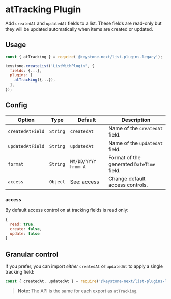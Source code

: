 <!--[meta]
section: list-plugins
title: atTracking
[meta]-->

# atTracking Plugin

Add `createdAt` and `updatedAt` fields to a list. These fields are read-only
but they will be updated automatically when items are created or updated.

## Usage

```js
const { atTracking } = require('@keystone-next/list-plugins-legacy');

keystone.createList('ListWithPlugin', {
  fields: {...},
  plugins: [
    atTracking({...}),
  ],
});
```

## Config

| Option           | Type     | Default             | Description                               |
| ---------------- | -------- | ------------------- | ----------------------------------------- |
| `createdAtField` | `String` | `createdAt`         | Name of the `createdAt` field.            |
| `updatedAtField` | `String` | `updatedAt`         | Name of the `updatedAt` field.            |
| `format`         | `String` | `MM/DD/YYYY h:mm A` | Format of the generated `DateTime` field. |
| `access`         | `Object` | See: access         | Change default access controls.           |

### `access`

By default access control on at tracking fields is read only:

```javascript allowCopy=false showLanguage=false
{
  read: true,
  create: false,
  update: false
}
```

## Granular control

If you prefer, you can import _either_ `createdAt` or `updatedAt` to apply a single tracking field:

```javascript
const { createdAt, updatedAt } = require('@keystone-next/list-plugins-legacy');
```

> **Note:** The API is the same for each export as `atTracking`.
